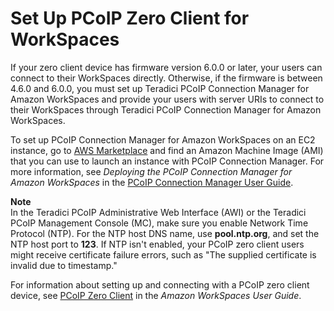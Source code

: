 # Set Up PCoIP Zero Client for WorkSpaces<a name="set-up-pcoip-zero-client"></a>

If your zero client device has firmware version 6\.0\.0 or later, your users can connect to their WorkSpaces directly\. Otherwise, if the firmware is between 4\.6\.0 and 6\.0\.0, you must set up Teradici PCoIP Connection Manager for Amazon WorkSpaces and provide your users with server URIs to connect to their WorkSpaces through Teradici PCoIP Connection Manager for Amazon WorkSpaces\.

To set up PCoIP Connection Manager for Amazon WorkSpaces on an EC2 instance, go to [AWS Marketplace](https://aws.amazon.com/marketplace/pp/B00O9E9JZ0) and find an Amazon Machine Image \(AMI\) that you can use to launch an instance with PCoIP Connection Manager\. For more information, see *Deploying the PCoIP Connection Manager for Amazon WorkSpaces* in the [PCoIP Connection Manager User Guide](https://www.teradici.com/web-help/Connecting_ZC_AWS_HTML5/TER1408002_Connecting_ZC_AWS.htm)\.

**Note**  
In the Teradici PCoIP Administrative Web Interface \(AWI\) or the Teradici PCoIP Management Console \(MC\), make sure you enable Network Time Protocol \(NTP\)\. For the NTP host DNS name, use **pool\.ntp\.org**, and set the NTP host port to **123**\. If NTP isn't enabled, your PCoIP zero client users might receive certificate failure errors, such as "The supplied certificate is invalid due to timestamp\."

For information about setting up and connecting with a PCoIP zero client device, see [PCoIP Zero Client](https://docs.aws.amazon.com/workspaces/latest/userguide/amazon-workspaces-pcoip-zero-client.html) in the *Amazon WorkSpaces User Guide*\.